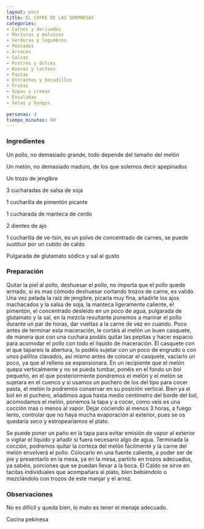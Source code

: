 ```yaml
---
layout: post
title: EL COFRE DE LAS SORPRESAS
categories:
- Carnes y derivados
- Mariscos y moluscos
- Verduras y legumbres
- Pescados
- Arroces
- Salsas
- Postres y dulces
- Huevos y lacteos
- Pastas
- Entrantes y bocadillos
- Frutas
- Sopas y cremas
- Ensaladas
- Setas y hongos
 
personas: 4 
tiempo_minutos: 60 
---
```

<h3>Ingredientes</h3>
Un pollo, no demasiado grande, todo depende del tamaño del melón

Un melón, no demasiado maduro, de los que solemos decir apepinados

Un trozo de jengibre

3 cucharadas de salsa de soja

1 cucharilla de pimentón picante

1 cucharada de manteca de cerdo

2 dientes de ajo

1 cucharilla de ve-tsin, es un polvo de concentrado de carnes, se puede sustituir por un cubito de caldo

Pulgarada de glutamato sódico y sal al gusto

<h3>Preparación</h3>
Quitar la piel al pollo, deshuesar el pollo, no importa que el pollo quede armado, si es mas cómodo deshuesar cortando trozos de carne, es valido. Una vez pelada la raíz de jengibre, picarla muy fina, añadirle los ajos machacados y la salsa de soja, la manteca ligeramente caliente, el pimentón, el concentrado desleído en un poco de agua, pulgarada de glutamato y la sal, en la mezcla resultante ponemos a marinar el pollo durante un par de horas, dar vueltas a la carne de vez en cuando. Poco antes de terminar esta maceración, le cortáis al melón un buen casquete, de manera que con una cuchara podáis quitar las pepitas y hacer espacio para acomodar el pollo con todo el liquido de maceración. El casquete con el que tapareis la abertura, lo podéis sujetar con un poco de engrudo o con unos palillos clavados, así mismo antes de colocar el casquete, vaciarlo un poco, ya que el relleno se expansionara. En un recipiente que el melón quepa verticalmente y no se pueda tumbar, ponéis en el fondo un bol pequeño, en el que posteriormente pondremos el melón y el melón se sujetara en el cuenco y si usamos un puchero de los del tipo para cocer pasta, el melón lo podremos conservar en su posición vertical. Bien ya el bol en el puchero, añadimos agua hasta medio centímetro del borde del bol, acomodamos el melón, ponemos la tapa y a cocer, como veis es una cocción mas o menos al vapor. Dejar cociendo al menos 3 horas, a fuego lento, controlar que no haya mucha evaporación al exterior, pues se os quedaría seco y estropearíamos el plato.

Se puede poner un paño en la tapa para evitar emisión de vapor al exterior o vigilar el liquido y añadir si fuera necesario algo de agua. Terminada la cocción, podremos quitar la corteza del melón fácilmente y la carne del melón envolverá el pollo. Colocarlo en una fuente caliente, a poder ser de pie y presentarlo en la mesa, ya en la mesa, partirlo en trozos adecuados, ya sabéis, porciones que se puedan llevar a la boca. El Caldo se sirve en tacitas individuales que acompañara al plato, bien bebiéndolo o mezclándolo con trozos de este manjar y el arroz.

<h3>Observaciones</h3>
No es difícil y queda bien, lo malo es tener el menaje adecuado.

Cocina pekinesa


